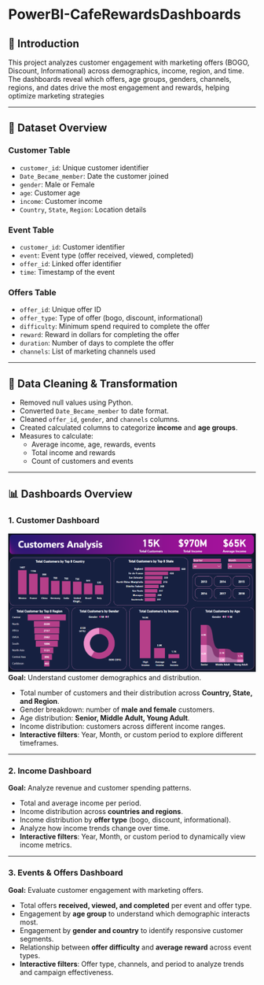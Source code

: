 # PowerBI-CafeRewardsDashboards

## 📌 Introduction

This project analyzes customer engagement with marketing offers (BOGO, Discount, Informational) across demographics, income, region, and time. The dashboards reveal which offers, age groups, genders, channels, regions, and dates drive the most engagement and rewards, helping optimize marketing strategies

---

## 📂 Dataset Overview

### **Customer Table**
- `customer_id`: Unique customer identifier  
- `Date_Became_member`: Date the customer joined  
- `gender`: Male or Female  
- `age`: Customer age  
- `income`: Customer income  
- `Country`, `State`, `Region`: Location details  

### **Event Table**
- `customer_id`: Customer identifier  
- `event`: Event type (offer received, viewed, completed)  
- `offer_id`: Linked offer identifier  
- `time`: Timestamp of the event  

### **Offers Table**
- `offer_id`: Unique offer ID  
- `offer_type`: Type of offer (bogo, discount, informational)  
- `difficulty`: Minimum spend required to complete the offer  
- `reward`: Reward in dollars for completing the offer  
- `duration`: Number of days to complete the offer  
- `channels`: List of marketing channels used  

---

## 🔧 Data Cleaning & Transformation
- Removed null values using Python.  
- Converted `Date_Became_member` to date format.  
- Cleaned `offer_id`, `gender`, and `channels` columns.  
- Created calculated columns to categorize **income** and **age groups**.  
- Measures to calculate:
  - Average income, age, rewards, events  
  - Total income and rewards  
  - Count of customers and events

---

## 📊 Dashboards Overview

### **1. Customer Dashboard**
![Customer Dashboard](imgs/1_Customer_Dashboard.png)  
**Goal:** Understand customer demographics and distribution.  
- Total number of customers and their distribution across **Country, State, and Region**.  
- Gender breakdown: number of **male and female** customers.  
- Age distribution: **Senior, Middle Adult, Young Adult**.  
- Income distribution: customers across different income ranges.  
- **Interactive filters**: Year, Month, or custom period to explore different timeframes.  

 ---

### **2. Income Dashboard**
**Goal:** Analyze revenue and customer spending patterns.  
- Total and average income per period.  
- Income distribution across **countries and regions**.  
- Income distribution by **offer type** (bogo, discount, informational).  
- Analyze how income trends change over time.  
- **Interactive filters**: Year, Month, or custom period to dynamically view income metrics.  

 ---

### **3. Events & Offers Dashboard**
**Goal:** Evaluate customer engagement with marketing offers.  
- Total offers **received, viewed, and completed** per event and offer type.  
- Engagement by **age group** to understand which demographic interacts most.  
- Engagement by **gender and country** to identify responsive customer segments.  
- Relationship between **offer difficulty** and **average reward** across event types.  
- **Interactive filters**: Offer type, channels, and period to analyze trends and campaign effectiveness.  

